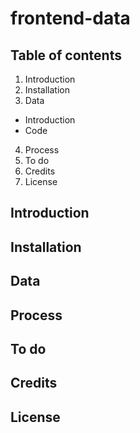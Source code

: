 # frontend-data

## Table of contents

1. Introduction
2. Installation
3. Data
  - Introduction
  - Code
4. Process
5. To do
6. Credits
7. License

## Introduction



## Installation



## Data



## Process



## To do



## Credits



## License
